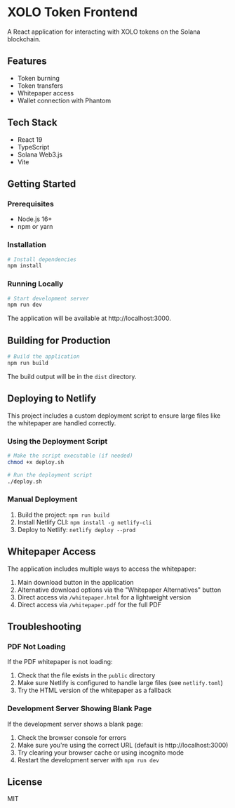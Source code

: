 # XOLO Token Frontend

A React application for interacting with XOLO tokens on the Solana blockchain.

## Features

- Token burning
- Token transfers
- Whitepaper access
- Wallet connection with Phantom

## Tech Stack

- React 19
- TypeScript
- Solana Web3.js
- Vite

## Getting Started

### Prerequisites

- Node.js 16+
- npm or yarn

### Installation

```bash
# Install dependencies
npm install
```

### Running Locally

```bash
# Start development server
npm run dev
```

The application will be available at http://localhost:3000.

## Building for Production

```bash
# Build the application
npm run build
```

The build output will be in the `dist` directory.

## Deploying to Netlify

This project includes a custom deployment script to ensure large files like the whitepaper are handled correctly.

### Using the Deployment Script

```bash
# Make the script executable (if needed)
chmod +x deploy.sh

# Run the deployment script
./deploy.sh
```

### Manual Deployment

1. Build the project: `npm run build`
2. Install Netlify CLI: `npm install -g netlify-cli`
3. Deploy to Netlify: `netlify deploy --prod`

## Whitepaper Access

The application includes multiple ways to access the whitepaper:

1. Main download button in the application
2. Alternative download options via the "Whitepaper Alternatives" button
3. Direct access via `/whitepaper.html` for a lightweight version
4. Direct access via `/whitepaper.pdf` for the full PDF

## Troubleshooting

### PDF Not Loading

If the PDF whitepaper is not loading:

1. Check that the file exists in the `public` directory
2. Make sure Netlify is configured to handle large files (see `netlify.toml`)
3. Try the HTML version of the whitepaper as a fallback

### Development Server Showing Blank Page

If the development server shows a blank page:

1. Check the browser console for errors
2. Make sure you're using the correct URL (default is http://localhost:3000)
3. Try clearing your browser cache or using incognito mode
4. Restart the development server with `npm run dev`

## License

MIT
